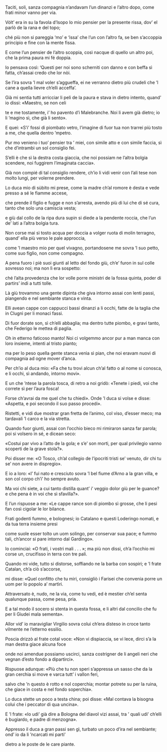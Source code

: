 Taciti, soli, sanza compagnia
n’andavam l’un dinanzi e l’altro dopo,
come frati minor vanno per via.

Vòlt’ era in su la favola d’Isopo
lo mio pensier per la presente rissa,
dov’ el parlò de la rana e del topo;

ché più non si pareggia ‘mo’ e ‘issa’
che l’un con l’altro fa, se ben s’accoppia
principio e fine con la mente fissa.

E come l’un pensier de l’altro scoppia,
così nacque di quello un altro poi,
che la prima paura mi fé doppia.

Io pensava così: ‘Questi per noi
sono scherniti con danno e con beffa
sì fatta, ch’assai credo che lor nòi.

Se l’ira sovra ’l mal voler s’aggueffa,
ei ne verranno dietro più crudeli
che ’l cane a quella lievre ch’elli acceffa’.

Già mi sentia tutti arricciar li peli
de la paura e stava in dietro intento,
quand’ io dissi: «Maestro, se non celi

te e me tostamente, i’ ho pavento
d’i Malebranche. Noi li avem già dietro;
io li ’magino sì, che già li sento».

E quei: «S’i’ fossi di piombato vetro,
l’imagine di fuor tua non trarrei
più tosto a me, che quella dentro ’mpetro.

Pur mo venieno i tuo’ pensier tra ’ miei,
con simile atto e con simile faccia,
sì che d’intrambi un sol consiglio fei.

S’elli è che sì la destra costa giaccia,
che noi possiam ne l’altra bolgia scendere,
noi fuggirem l’imaginata caccia».

Già non compié di tal consiglio rendere,
ch’io li vidi venir con l’ali tese
non molto lungi, per volerne prendere.

Lo duca mio di sùbito mi prese,
come la madre ch’al romore è desta
e vede presso a sé le fiamme accese,

che prende il figlio e fugge e non s’arresta,
avendo più di lui che di sé cura,
tanto che solo una camiscia vesta;

e giù dal collo de la ripa dura
supin si diede a la pendente roccia,
che l’un de’ lati a l’altra bolgia tura.

Non corse mai sì tosto acqua per doccia
a volger ruota di molin terragno,
quand’ ella più verso le pale approccia,

come ’l maestro mio per quel vivagno,
portandosene me sovra ’l suo petto,
come suo figlio, non come compagno.

A pena fuoro i piè suoi giunti al letto
del fondo giù, ch’e’ furon in sul colle
sovresso noi; ma non lì era sospetto:

ché l’alta provedenza che lor volle
porre ministri de la fossa quinta,
poder di partirs’ indi a tutti tolle.

Là giù trovammo una gente dipinta
che giva intorno assai con lenti passi,
piangendo e nel sembiante stanca e vinta.

Elli avean cappe con cappucci bassi
dinanzi a li occhi, fatte de la taglia
che in Clugnì per li monaci fassi.

Di fuor dorate son, sì ch’elli abbaglia;
ma dentro tutte piombo, e gravi tanto,
che Federigo le mettea di paglia.

Oh in etterno faticoso manto!
Noi ci volgemmo ancor pur a man manca
con loro insieme, intenti al tristo pianto;

ma per lo peso quella gente stanca
venìa sì pian, che noi eravam nuovi
di compagnia ad ogne mover d’anca.

Per ch’io al duca mio: «Fa che tu trovi
alcun ch’al fatto o al nome si conosca,
e li occhi, sì andando, intorno movi».

E un che ’ntese la parola tosca,
di retro a noi gridò: «Tenete i piedi,
voi che correte sì per l’aura fosca!

Forse ch’avrai da me quel che tu chiedi».
Onde ’l duca si volse e disse: «Aspetta,
e poi secondo il suo passo procedi».

Ristetti, e vidi due mostrar gran fretta
de l’animo, col viso, d’esser meco;
ma tardavali ’l carco e la via stretta.

Quando fuor giunti, assai con l’occhio bieco
mi rimiraron sanza far parola;
poi si volsero in sé, e dicean seco:

«Costui par vivo a l’atto de la gola;
e s’e’ son morti, per qual privilegio
vanno scoperti de la grave stola?».

Poi disser me: «O Tosco, ch’al collegio
de l’ipocriti tristi se’ venuto,
dir chi tu se’ non avere in dispregio».

E io a loro: «I’ fui nato e cresciuto
sovra ’l bel fiume d’Arno a la gran villa,
e son col corpo ch’i’ ho sempre avuto.

Ma voi chi siete, a cui tanto distilla
quant’ i’ veggio dolor giù per le guance?
e che pena è in voi che sì sfavilla?».

E l’un rispuose a me: «Le cappe rance
son di piombo sì grosse, che li pesi
fan così cigolar le lor bilance.

Frati godenti fummo, e bolognesi;
io Catalano e questi Loderingo
nomati, e da tua terra insieme presi

come suole esser tolto un uom solingo,
per conservar sua pace; e fummo tali,
ch’ancor si pare intorno dal Gardingo».

Io cominciai: «O frati, i vostri mali . . . »;
ma più non dissi, ch’a l’occhio mi corse
un, crucifisso in terra con tre pali.

Quando mi vide, tutto si distorse,
soffiando ne la barba con sospiri;
e ’l frate Catalan, ch’a ciò s’accorse,

mi disse: «Quel confitto che tu miri,
consigliò i Farisei che convenia
porre un uom per lo popolo a’ martìri.

Attraversato è, nudo, ne la via,
come tu vedi, ed è mestier ch’el senta
qualunque passa, come pesa, pria.

E a tal modo il socero si stenta
in questa fossa, e li altri dal concilio
che fu per li Giudei mala sementa».

Allor vid’ io maravigliar Virgilio
sovra colui ch’era disteso in croce
tanto vilmente ne l’etterno essilio.

Poscia drizzò al frate cotal voce:
«Non vi dispiaccia, se vi lece, dirci
s’a la man destra giace alcuna foce

onde noi amendue possiamo uscirci,
sanza costrigner de li angeli neri
che vegnan d’esto fondo a dipartirci».

Rispuose adunque: «Più che tu non speri
s’appressa un sasso che da la gran cerchia
si move e varca tutt’ i vallon feri,

salvo che ’n questo è rotto e nol coperchia;
montar potrete su per la ruina,
che giace in costa e nel fondo soperchia».

Lo duca stette un poco a testa china;
poi disse: «Mal contava la bisogna
colui che i peccator di qua uncina».

E ’l frate: «Io udi’ già dire a Bologna
del diavol vizi assai, tra ’ quali udi’
ch’elli è bugiardo, e padre di menzogna».

Appresso il duca a gran passi sen gì,
turbato un poco d’ira nel sembiante;
ond’ io da li ’ncarcati mi parti’

dietro a le poste de le care piante.